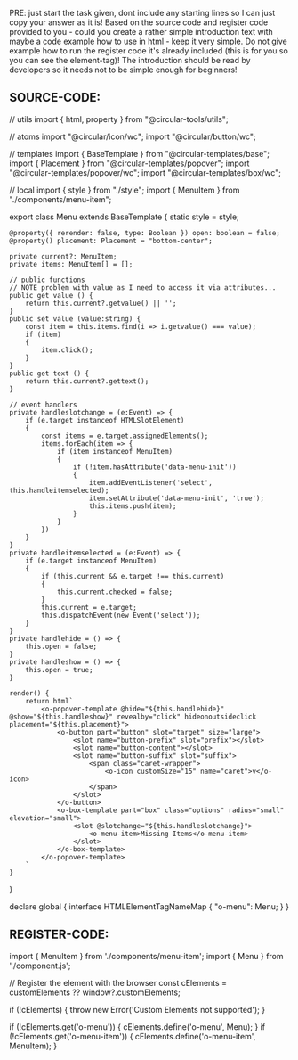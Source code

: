 PRE: just start the task given, dont include any starting lines so I can just copy your answer as it is!
 Based on the source code and register code provided to you - could you create a rather simple introduction text with maybe a code example how to use in html - keep it very simple. Do not give example how to run the register code it's already included (this is for you so you can see the element-tag)! The introduction should be read by developers so it needs not to be simple enough for beginners!

## SOURCE-CODE:
// utils 
import { html, property } from "@circular-tools/utils";

// atoms
import "@circular/icon/wc";
import "@circular/button/wc";

// templates
import { BaseTemplate } from "@circular-templates/base";
import { Placement } from "@circular-templates/popover";
import "@circular-templates/popover/wc";
import "@circular-templates/box/wc";

// local 
import { style } from "./style";
import { MenuItem } from "./components/menu-item";

export class Menu extends BaseTemplate {
    static style = style;

    @property({ rerender: false, type: Boolean }) open: boolean = false;
    @property() placement: Placement = "bottom-center";

    private current?: MenuItem;
    private items: MenuItem[] = [];

    // public functions
    // NOTE problem with value as I need to access it via attributes...
    public get value () {
        return this.current?.getvalue() || '';
    }
    public set value (value:string) {
        const item = this.items.find(i => i.getvalue() === value);
        if (item)
        {
            item.click();
        }
    }
    public get text () {
        return this.current?.gettext();
    }

    // event handlers
    private handleslotchange = (e:Event) => {
        if (e.target instanceof HTMLSlotElement)
        {
            const items = e.target.assignedElements();
            items.forEach(item => {
                if (item instanceof MenuItem)
                {
                    if (!item.hasAttribute('data-menu-init'))
                    {
                        item.addEventListener('select', this.handleitemselected);
                        item.setAttribute('data-menu-init', 'true');
                        this.items.push(item);
                    }
                }
            })
        }
    }
    private handleitemselected = (e:Event) => {
        if (e.target instanceof MenuItem)
        {
            if (this.current && e.target !== this.current)
            {
                this.current.checked = false;
            }
            this.current = e.target;
            this.dispatchEvent(new Event('select'));
        }
    }
    private handlehide = () => {
        this.open = false;
    }
    private handleshow = () => {
        this.open = true;
    }

    render() {
        return html`
            <o-popover-template @hide="${this.handlehide}" @show="${this.handleshow}" revealby="click" hideonoutsideclick placement="${this.placement}">
                <o-button part="button" slot="target" size="large">
                    <slot name="button-prefix" slot="prefix"></slot>
                    <slot name="button-content"></slot>
                    <slot name="button-suffix" slot="suffix">
                        <span class="caret-wrapper">
                            <o-icon customSize="15" name="caret">v</o-icon>
                        </span>
                    </slot>
                </o-button>
                <o-box-template part="box" class="options" radius="small" elevation="small">
                    <slot @slotchange="${this.handleslotchange}">
                        <o-menu-item>Missing Items</o-menu-item>
                    </slot>
                </o-box-template>
            </o-popover-template>
        `
    }
}


declare global {
    interface HTMLElementTagNameMap {
        "o-menu": Menu;
    }
}
## REGISTER-CODE:
import { MenuItem } from './components/menu-item';
import { Menu } from './component.js';

// Register the element with the browser
const cElements = customElements ?? window?.customElements;

if (!cElements) {
  throw new Error('Custom Elements not supported');
}

if (!cElements.get('o-menu')) {
  cElements.define('o-menu', Menu);
}
if (!cElements.get('o-menu-item')) {
  cElements.define('o-menu-item', MenuItem);
}
